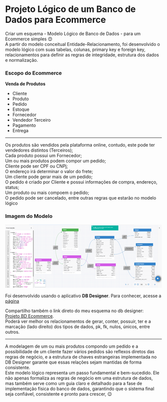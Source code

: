 # Projeto Lógico de um Banco de Dados para Ecommerce


Criar um esquema - Modelo Lógico de Banco de Dados - para um Ecommerce simples 😊  
A partir do modelo conceitual Entidade-Relacionamento, foi desenvolvido o modelo lógico com suas tabelas, colunas, primary key e foreign key, relacionamentos para definir as regras de integridade, estrutura dos dados e normalização.

### Escopo do Ecommerce

**Venda de Produtos**
* Cliente
* Produto
* Pedido
* Estoque
* Fornecedor
* Vendedor Terceiro
* Pagamento
* Entrega
---

Os produtos são vendidos pela plataforma online, contudo, este pode ter vendedores distintos (Terceiros);  
Cada produto possui um Fornecedor;  
Um ou mais produtos podem compor um pedido;  
Cliente pode ser CPF ou CNPj;  
O endereço irá determinar o valor do frete;  
Um cliente pode gerar mais de um pedido;  
O pedido é criado por Cliente e possui informações de compra, endereço, status;  
Um produto ou mais compoem o pedido;  
O pedido pode ser cancelado, entre outras regras que estarão no modelo lógico

### Imagem do Modelo



![Imagem Modelo Lógico](https://github.com/mmota-dark/projeto-conceitual-bd-ecommerce/blob/main/projeto-logico-banco-de-dados-para-e-commerce.png) 

Foi desenvolvido usando o aplicativo **DB Designer**. Para conhecer, acesse a [página](https://www.dbdesigner.net/)

Compartilho também o link direto do meu esquema no db designer:  
[Projeto BD Ecommerce](https://dbdesigner.page.link/kPY5rypqzc6UGx597).  
Poderá ver melhor os relacionamentos de gerar, conter, possuir, ter e a marcação (lado direito) dos tipos de dados, pk, fk, nulos, únicos, entre outros.

---
A modelagem de um ou mais produtos compondo um pedido e a possibilidade de um cliente fazer vários pedidos são reflexos diretos das regras de negócio, e a estrutura de chaves estrangeiras implementada no DB Designer garante que essas relações sejam mantidas de forma consistente.  
Este modelo lógico representa um passo fundamental e bem-sucedido. Ele não apenas formaliza as regras de negócio em uma estrutura de dados, mas também serve como um guia claro e detalhado para a fase de implementação física do banco de dados, garantindo que o sistema final seja confiável, consistente e pronto para crescer, 😉
